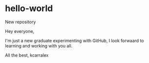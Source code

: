 # hello-world
New repository

Hey everyone, 

I'm just a new graduate experimenting with GitHub, I look forwaard to learning and working with you all. 

All the best, 
kcarralex
